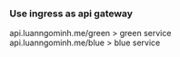 ### Use ingress as api gateway
api.luanngominh.me/green > green service <br>
api.luanngominh.me/blue > blue service
